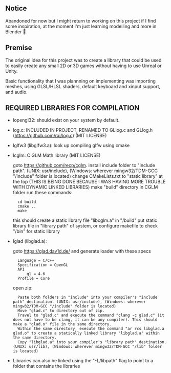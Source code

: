 ## Notice

Abandoned for now but I might return to working on this project if I find some inspiration, at the moment I'm just learning modelling and more in Blender 🤷

## Premise

The original idea for this project was to create a library that could be used to easily create any small 2D or 3D games without having to use Unreal or Unity.

Basic functionality that I was plannning on implementing was importing meshes, using GLSL/HLSL shaders, default keyboard and xinput support, and audio.

## REQUIRED LIBRARIES FOR COMPILATION

- lopengl32: should exist on your system by default.
- log.c: INCLUDED IN PROJECT, RENAMED TO GLlog.c and GLlog.h (https://github.com/rxi/log.c) (MIT LICENSE)

- lglfw3 (libglfw3.a): look up compiling glfw using cmake

- lcglm: C GLM Math library (MIT LICENSE)

    goto https://github.com/recp/cglm.
    install include folder to "include path". (UNIX: usr/include), (Windows: wherever mingw32/TDM-GCC "/include" folder is located)
    change CMakeLists.txt to "static library" at the top (THIS IS BEING DONE BECAUSE I WAS HAVING MORE TROUBLE WITH DYNAMIC LINKED LIBRARIES)
    make "build" directory in CGLM folder
    run these commands:

        cd build
        cmake ..
        make

    this should create a static library file "libcglm.a" in "/build"
    put static library file in "library path" of system, or configure makefile to check "/bin" for static library

- lglad (libglad.a): 
    
    goto https://glad.dav1d.de/ and generate loader with these specs
    
        Language = C/C++
        Specification = OpenGL
        API
            gl = 4.6
        Profile = Core

    open zip:

        Paste both folders in "include" into your compiler's "include path" destination. (UNIX: usr/include), (Windows: wherever mingw32/TDM-GCC "/include" folder is located)
        Move "glad.c" to directory out of zip.
        Travel to "glad.c" and execute the command "clang -c glad.c" (it does not have to be clang, it can be any compiler). This should make a "glad.o" file in the same directory.
        Within the same directory, execute the command "ar rcs libglad.a glad.o" to create a statically linked library "libglad.a" within the same directory.
        Copy "libglad.a" into your compiler's "library path" destination. (UNIX: usr/lib), (Windows: wherever mingw32/TDM-GCC "/lib" folder is located)



- Libraries can also be linked using the "-L/libpath" flag to point to a folder that contains the libraries
